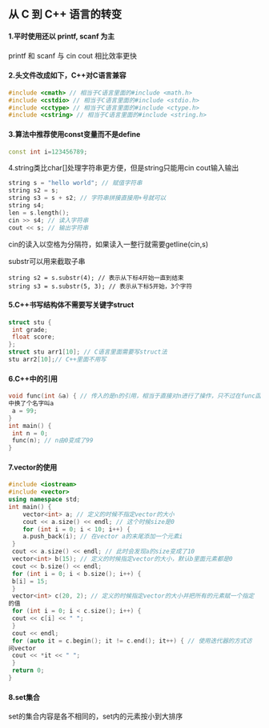 ## 从 C 到 C++ 语言的转变

#### 1.平时使用还以 printf, scanf 为主

printf 和 scanf 与 cin cout 相比效率更快

#### 2.头文件改成如下，C++对C语言兼容

```c++
#include <cmath> // 相当于C语⾔⾥⾯的#include <math.h>
#include <cstdio> // 相当于C语⾔⾥⾯的#include <stdio.h>
#include <cctype> // 相当于C语⾔⾥⾯的#include <ctype.h>
#include <cstring> // 相当于C语⾔⾥⾯的#include <string.h>
```

#### 3.算法中推荐使用const变量而不是define

```c++
const int i=123456789;
```

4.string类比char[]处理字符串更方便，但是string只能用cin cout输入输出

```C++
string s = "hello world"; // 赋值字符串
string s2 = s;
string s3 = s + s2; // 字符串拼接直接⽤+号就可以
string s4;
len = s.length();
cin >> s4; // 读⼊字符串
cout << s; // 输出字符串
```

cin的读入以空格为分隔符，如果读入一整行就需要getline(cin,s)

substr可以用来截取子串

```
string s2 = s.substr(4); // 表示从下标4开始⼀直到结束
string s3 = s.substr(5, 3); // 表示从下标5开始，3个字符
```

#### 5.C++书写结构体不需要写关键字struct

```C++
struct stu {
 int grade;
 float score;
};
struct stu arr1[10]; // C语⾔⾥⾯需要写struct法
stu arr2[10];// C++⾥⾯不⽤写
```

#### 6.C++中的引用

```C++
void func(int &a) { // 传⼊的是n的引⽤，相当于直接对n进⾏了操作，只不过在func函数
中换了个名字叫a
 a = 99;
}
int main() {
 int n = 0;
 func(n); // n由0变成了99
}
```

#### 7.vector的使用

```C++
#include <iostream>
#include <vector>
using namespace std;
int main() {
 	vector<int> a; // 定义的时候不指定vector的⼤⼩
 	cout << a.size() << endl; // 这个时候size是0
    for (int i = 0; i < 10; i++) {
	a.push_back(i); // 在vector a的末尾添加⼀个元素i
 }
 cout << a.size() << endl; // 此时会发现a的size变成了10
 vector<int> b(15); // 定义的时候指定vector的⼤⼩，默认b⾥⾯元素都是0
 cout << b.size() << endl;
 for (int i = 0; i < b.size(); i++) {
 b[i] = 15;
 }
 vector<int> c(20, 2); // 定义的时候指定vector的⼤⼩并把所有的元素赋⼀个指定
的值
 for (int i = 0; i < c.size(); i++) {
 cout << c[i] << " ";
 }
 cout << endl;
 for (auto it = c.begin(); it != c.end(); it++) { // 使⽤迭代器的⽅式访
问vector
 cout << *it << " ";
 } 
 return 0;
}
```

#### 8.set集合

set的集合内容是各不相同的，set内的元素按小到大排序

